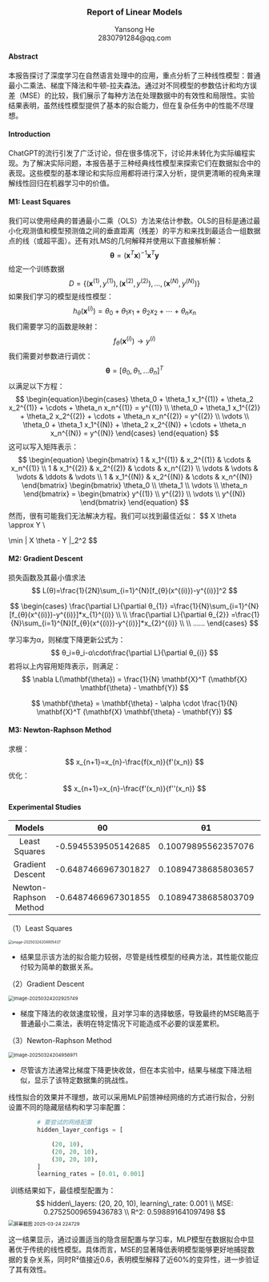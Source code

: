 ### <center>Report of Linear Models</center> 

<center>Yansong He</center> 

<center>2830791284@qq.com</center> 



#### **Abstract**

​	本报告探讨了深度学习在自然语言处理中的应用，重点分析了三种线性模型：普通最小二乘法、梯度下降法和牛顿-拉夫森法。通过对不同模型的参数估计和均方误差（MSE）的比较，我们展示了每种方法在处理数据中的有效性和局限性。实验结果表明，虽然线性模型提供了基本的拟合能力，但在复杂任务中的性能不尽理想。



#### **Introduction**

​	ChatGPT的流行引发了广泛讨论，但在很多情况下，讨论并未转化为实际编程实现。为了解决实际问题，本报告基于三种经典线性模型来探索它们在数据拟合中的表现。这些模型的基本理论和实际应用都将进行深入分析，提供更清晰的视角来理解线性回归在机器学习中的价值。



#### M1: Least Squares

​        我们可以使用经典的普通最小二乘（OLS）方法来估计参数。OLS的目标是通过最小化观测值和模型预测值之间的垂直距离（残差）的平方和来找到最适合一组数据点的线（或超平面）。还有对LMS的几何解释并使用以下直接解析解：
$$
\mathbf{\theta} = (\mathbf{x}^T\mathbf{x})^{-1}\mathbf{x}^T \mathbf{y}
$$
给定一个训练数据
$$
D = \{ (\mathbf{x}^{(1)}, y^{(1)}), (\mathbf{x}^{(2)}, y^{(2)}), \dots, (\mathbf{x}^{(N)}, y^{(N)}) \}
$$
如果我们学习的模型是线性模型：
$$
\begin{equation}h_\theta(\mathbf{x}^{(i)}) = \theta_0 + \theta_1 x_1 + \theta_2 x_2 + \cdots + \theta_n x_n \end{equation}
$$
我们需要学习的函数是映射：
$$
f_\theta(\mathbf{x}^{(i)}) \rightarrow y^{(i)}
$$
我们需要对参数进行调优：
$$
\mathbf{\theta} = [\theta_0, \theta_1, \ldots \theta_n ]^T
$$
以满足以下方程：
$$
\begin{equation}\begin{cases} \theta_0 + \theta_1 x_1^{(1)} + \theta_2 x_2^{(1)} + \cdots + \theta_n x_n^{(1)} = y^{(1)} \\ \theta_0 + \theta_1 x_1^{(2)} + \theta_2 x_2^{(2)} + \cdots + \theta_n x_n^{(2)} = y^{(2)} \\ \vdots \\ \theta_0 + \theta_1 x_1^{(N)} + \theta_2 x_2^{(N)} + \cdots + \theta_n x_n^{(N)} = y^{(N)} \end{cases} \end{equation}
$$
这可以写入矩阵表示：
$$
\begin{equation} \begin{bmatrix} 1 & x_1^{(1)} & x_2^{(1)} & \cdots & x_n^{(1)} \\ 1 & x_1^{(2)} & x_2^{(2)} & \cdots & x_n^{(2)} \\ \vdots & \vdots & \vdots & \ddots & \vdots \\ 1 & x_1^{(N)} & x_2^{(N)} & \cdots & x_n^{(N)} \end{bmatrix} \begin{bmatrix} \theta_0 \\ \theta_1 \\ \vdots \\ \theta_n \end{bmatrix} = \begin{bmatrix} y^{(1)} \\ y^{(2)} \\ \vdots \\ y^{(N)} \end{bmatrix} \end{equation}
$$
然而，很有可能我们无法解决方程。我们可以找到最佳近似：
$$
X \theta \approx Y \\

\min \| X \theta - Y \|_2^2
$$




#### M2: Gradient Descent

损失函数及其最小值求法
$$
L(θ)=\frac{1}{2N}\sum_{i=1}^{N}[f_{θ}(x^{(i)})-y^{(i)}]^2
$$

$$
\begin{cases}
  \frac{\partial L}{\partial θ_{1}} =\frac{1}{N}\sum_{i=1}^{N}[f_{θ}(x^{(i)})-y^{(i)}]*x_{1}^{(i)} \\ \\
  \frac{\partial L}{\partial θ_{2}} =\frac{1}{N}\sum_{i=1}^{N}[f_{θ}(x^{(i)})-y^{(i)}]*x_{2}^{(i)} \\ \\
  ……
\end{cases}
$$

学习率为α，则梯度下降更新公式为：
$$
θ_i=θ_i-α\cdot\frac{\partial L}{\partial θ_{i}}
$$
若将以上内容用矩阵表示，则满足：
$$
\nabla L(\mathbf{\theta}) = \frac{1}{N} \mathbf{X}^T (\mathbf{X} \mathbf{\theta} - \mathbf{Y})
$$

$$
\mathbf{\theta} = \mathbf{\theta} - \alpha \cdot \frac{1}{N} \mathbf{X}^T (\mathbf{X} \mathbf{\theta} - \mathbf{Y})
$$



#### M3: Newton-Raphson Method

求根：  
$$
x_{n+1}=x_{n}-\frac{f(x_n)}{f'(x_n)}
$$
优化：
$$
x_{n+1}=x_{n}-\frac{f'(x_n)}{f''(x_n)}
$$



#### Experimental Studies

|        Models         |         θ0          |         θ1          |        MSE         |
| :-------------------: | :-----------------: | :-----------------: | :----------------: |
|     Least Squares     | -0.5945539505142685 | 0.10079895562357076 | 0.5934116636978033 |
|   Gradient Descent    | -0.6487466967301827 | 0.10894738685803657 | 0.5950433861467296 |
| Newton-Raphson Method | -0.6487466967301855 | 0.10894738685803709 | 0.5950433861467296 |

（1）Least Squares

<img src="C:\Users\admin\AppData\Roaming\Typora\typora-user-images\image-20250324204905437.png" alt="image-20250324204905437" style="zoom: 50%;" />

- 结果显示该方法的拟合能力较弱，尽管是线性模型的经典方法，其性能仅能应付较为简单的数据关系。



（2）Gradient Descent

<img src="C:\Users\admin\AppData\Roaming\Typora\typora-user-images\image-20250324202925749.png" alt="image-20250324202925749" style="zoom:67%;" />

- 梯度下降法的收敛速度较慢，且对学习率的选择敏感，导致最终的MSE略高于普通最小二乘法，表明在特定情况下可能造成不必要的误差累积。



（3）Newton-Raphson Method

<img src="C:\Users\admin\AppData\Roaming\Typora\typora-user-images\image-20250324204956971.png" alt="image-20250324204956971" style="zoom:67%;" />

- 尽管该方法通常比梯度下降更快收敛，但在本实验中，结果与梯度下降法相似，显示了该特定数据集的挑战性。



​        线性拟合的效果并不理想，故可以采用MLP前馈神经网络的方式进行拟合，分别设置不同的隐藏层结构和学习率配置：

```python
        # 要尝试的网络配置
        hidden_layer_configs = [

            (20, 10),
            (20, 20, 10),
            (30, 20, 10),
        ]
        learning_rates = [0.01, 0.001]
```

​	训练结果如下，最佳模型配置为：
$$
hidden\_layers: (20, 20, 10), learning\_rate: 0.001
\\
MSE: 0.27525009659436783
\\
R^2: 0.598891641097498
$$
<img src="F:\360MoveData\Users\admin\Pictures\Screenshots\屏幕截图 2025-03-24 224729.png" alt="屏幕截图 2025-03-24 224729" style="zoom:67%;" />

​	这一结果显示，通过设置适当的隐含层配置与学习率，MLP模型在数据拟合中显著优于传统的线性模型。具体而言，MSE的显著降低表明模型能够更好地捕捉数据的复杂关系，同时R²值接近0.6，表明模型解释了近60%的变异性，进一步验证了其有效性。